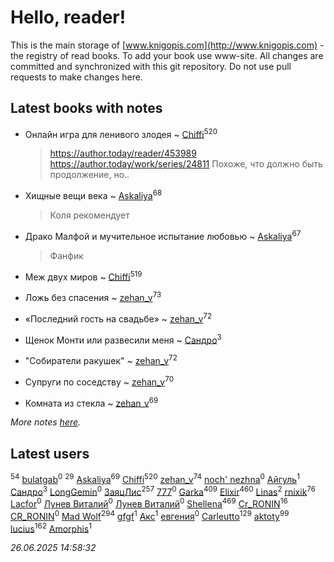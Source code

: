 # Hello, reader!
This is the main storage of [www.knigopis.com](http://www.knigopis.com) - the registry of read books.
To add your book use www-site. All changes are committed and synchronized with this git repository.
Do not use pull requests to make changes here.


## Latest books with notes
* Онлайн игра для ленивого злодея ~ [Chiffi](users/105/105831994080785626680-google)<sup>520</sup>
    > https://author.today/reader/453989
    > https://author.today/work/series/24811
    > Похоже, что должно быть продолжение, но..

* Хищные вещи века ~ [Askaliya](users/326/326783541-vkontakte)<sup>68</sup>
    > Коля рекомендует

* Драко Малфой и мучительное испытание любовью ~ [Askaliya](users/326/326783541-vkontakte)<sup>67</sup>
    > Фанфик

* Меж двух миров ~ [Chiffi](users/105/105831994080785626680-google)<sup>519</sup>

* Ложь без спасения ~ [zehan_v](users/174/174598622-vkontakte)<sup>73</sup>

* «Последний гость на свадьбе» ~ [zehan_v](users/174/174598622-vkontakte)<sup>72</sup>

* Щенок Монти или развесили меня ~ [Сандро](users/108/108237148933511407715-google)<sup>3</sup>

* "Собиратели ракушек" ~ [zehan_v](users/174/174598622-vkontakte)<sup>72</sup>

* Супруги по соседству ~ [zehan_v](users/174/174598622-vkontakte)<sup>70</sup>

* Комната из стекла ~ [zehan_v](users/174/174598622-vkontakte)<sup>69</sup>


_More notes [here](latest_books_with_notes.md)._


## Latest users
[](users/107/107756383717359753203-google)<sup>54</sup> 
[bulatgab](users/110/110922225860264388705-google)<sup>0</sup> 
[](users/105/105803270930838059244-google)<sup>29</sup> 
[Askaliya](users/326/326783541-vkontakte)<sup>69</sup> 
[Chiffi](users/105/105831994080785626680-google)<sup>520</sup> 
[zehan_v](users/174/174598622-vkontakte)<sup>74</sup> 
[noch' nezhna](users/114/114697375851244071129-google)<sup>0</sup> 
[Айгуль](users/110/110628523588337726163-google)<sup>1</sup> 
[Сандро](users/108/108237148933511407715-google)<sup>3</sup> 
[LongGemin](users/115/115529136518387382118-google)<sup>0</sup> 
[ЗаяцЛис](users/112/112388384595246311466-google)<sup>257</sup> 
[777](users/110/110447263603270793076-google)<sup>0</sup> 
[Garka](users/115/115753719718250012620-google)<sup>409</sup> 
[Elixir](users/115/115826717712507836033-google)<sup>460</sup> 
[Linas](users/111/111754056754751183886-google)<sup>2</sup> 
[rnixik](users/116/116191270391964650818-google)<sup>76</sup> 
[Lacfor](users/100/100034469369076891567-google)<sup>0</sup> 
[Лунев Виталий](users/d51/d51d3296763ca6fa-liveid)<sup>0</sup> 
[Лунев Виталий](users/105/105094667890867197709-google)<sup>0</sup> 
[Shellena](users/134/13413591548892934957-mailru)<sup>469</sup> 
[Cr_RONIN](users/112/112090473416384685204-google)<sup>16</sup> 
[CR_RONIN](users/117/117421856236745123056-google)<sup>0</sup> 
[Mad Wolf](users/947/94738840-vkontakte)<sup>294</sup> 
[gfgf](users/116/116019493327313578692-google)<sup>1</sup> 
[Акс](users/105/105584644059159770670-google)<sup>1</sup> 
[евгения](users/108/108327816194861875647-google)<sup>0</sup> 
[Carleutto](users/118/118270319028469737508-google)<sup>129</sup> 
[aktoty](users/115/115891840326495240870-google)<sup>99</sup> 
[lucius](users/113/113248293394986559131-google)<sup>162</sup> 
[Amorphis](users/111/111813311426128919318-google)<sup>1</sup> 


_26.06.2025 14:58:32_
